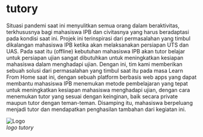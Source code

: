 # tutory

Situasi pandemi saat ini menyulitkan semua orang dalam beraktivitas, terkhususnya bagi mahasiswa IPB dan civitasnya yang harus beradaptasi pada kondisi saat ini. Projek ini terinspirasi dari permasalahan yang timbul dikalangan mahasiswa IPB ketika akan melaksanakan persiapan UTS dan UAS. Pada saat itu (offline) kebutuhan mahasiswa IPB akan tutor belajar untuk persiapan ujian sangat dibutuhkan untuk meningkatkan kesiapan mahasiswa dalam menghadapi ujian. Dengan ini, tim kami memberikan sebuah solusi dari permasalahan yang timbul saat itu pada masa Learn From Home saat ini, dengan sebuah platform berbasis web apps yang dapat membantu mahasiswa IPB menemukan metode pembelajaran yang tepat untuk meningkatkan kesiapan mahasiswa menghadapi ujian, dengan cara menemukan tutor yang sesuai dengan keinginan, baik secara private maupun tutor dengan teman-teman. Disamping itu, mahasiswa berpeluang menjadi tutor dan mendapatkan penghasilan tambahan dari kegiatan ini. <br>

![Logo](https://user-images.githubusercontent.com/70335258/113600658-865eed80-966a-11eb-875f-3cb95b256597.png) <br>
<i>logo tutory</i>

